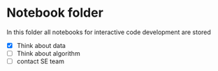 # Notebook folder

In this folder all notebooks for interactive code development are stored


- [x] Think about data
- [ ] Think about algorithm 
- [ ] contact SE team
